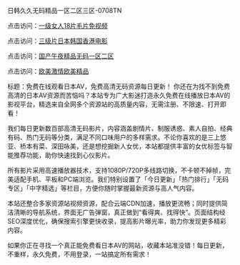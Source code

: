 日韩久久无码精品一区二区三区-0708TN

点击访问：<a href="https://heiliaoe8ajia.pages.dev">一级女人18片毛片免视频</a>

点击访问：<a href="https://heiliaoxqkkct.pages.dev">三级片日本韩国香港电影</a>

点击访问：<a href="https://heiliaowzu4ur.pages.dev">国产午夜精品无码一区二区</a>

点击访问：<a href="https://heiliaozj3tjd.pages.dev">欧美激情欧美精品</a>

标题：免费在线观看日本AV，免费高清无码资源每日更新！
你还在为找不到免费高清的日本AV资源而苦恼吗？本站专为广大影迷打造永久免费在线播放日本AV的影视平台，精选来自全网多个资源站的高质量内容，无需注册、不限速、打开即看！

我们每日更新数百部高清无码影片，内容涵盖剧情片、制服诱惑、素人自拍、经典有码、热门无码等分类，满足不同口味用户的多样需求。不论你喜欢的是三上悠亚、桥本有菜、深田咏美，还是想挖掘新人女优，本站都提供丰富的女优标签与智能推荐功能，助你快速找到心仪影片。

所有影片采用高速播放器技术，支持1080P/720P多线路切换，不卡顿不掉帧，完美适配手机、平板和PC端浏览。我们特别设置了「今日更新」「热门排行」「无码专区」「中字精选」等栏目，方便你随时掌握最新资源与高人气内容。

本站还整合多家资源站视频资源，配合云端CDN加速，播放更流畅；同时提供简洁清晰的导航系统，界面无广告弹窗，真正做到“看得爽、找得快”。页面结构经SEO深度优化，确保搜索引擎更快收录，提高影片曝光率，助力你发现更多精彩内容。

如果你正在寻找一个真正能免费看日本AV的网站，收藏本站准没错！每日更新，不重样，永久免费，不用登录，一站搞定所有需求！







<span style="display:none;">[Canonical link] ( ）</span>













